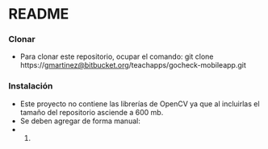 # README #


### Clonar ###

* Para clonar este repositorio, ocupar el comando: git clone https://gmartinez@bitbucket.org/teachapps/gocheck-mobileapp.git

### Instalación ###

* Este proyecto no contiene las librerías de OpenCV ya que al incluirlas el tamaño del repositorio asciende a 600 mb.
* Se deben agregar de forma manual:
* 1. 